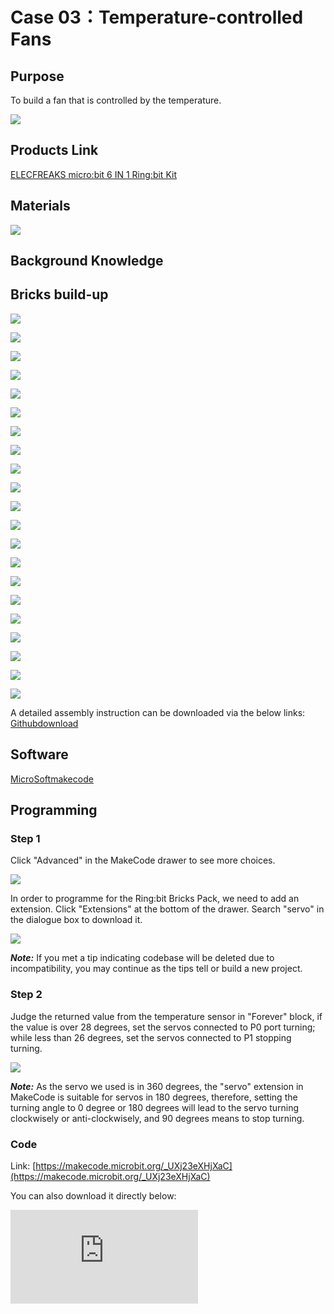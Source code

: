 # Case 03：Temperature-controlled Fans

## Purpose


To build a fan that is controlled by the temperature.



![](./images/Ringbit_Bricks_Pack_case_en_03_01.png)



## Products Link

[ELECFREAKS micro:bit 6 IN 1 Ring:bit Kit](https://shop.elecfreaks.com/products/elecfreaks-micro-bit-6-in-1-ring-bit-kit-without-micro-bit-board?_pos=5&_sid=66ba68dec&_ss=r)


## Materials



![](./images/Ringbit_Bricks_Pack_case_en_03_02.png)




## Background Knowledge



## Bricks build-up


![](./images/Ringbit_Bricks_Pack_step_03_01.png)

![](./images/Ringbit_Bricks_Pack_step_03_02.png)

![](./images/Ringbit_Bricks_Pack_step_03_03.png)

![](./images/Ringbit_Bricks_Pack_step_03_04.png)

![](./images/Ringbit_Bricks_Pack_step_03_05.png)

![](./images/Ringbit_Bricks_Pack_step_03_06.png)

![](./images/Ringbit_Bricks_Pack_step_03_07.png)

![](./images/Ringbit_Bricks_Pack_step_03_08.png)

![](./images/Ringbit_Bricks_Pack_step_03_09.png)

![](./images/Ringbit_Bricks_Pack_step_03_10.png)

![](./images/Ringbit_Bricks_Pack_step_03_11.png)

![](./images/Ringbit_Bricks_Pack_step_03_12.png)

![](./images/Ringbit_Bricks_Pack_step_03_13.png)

![](./images/Ringbit_Bricks_Pack_step_03_14.png)

![](./images/Ringbit_Bricks_Pack_step_03_15.png)

![](./images/Ringbit_Bricks_Pack_step_03_16.png)

![](./images/Ringbit_Bricks_Pack_step_03_17.png)

![](./images/Ringbit_Bricks_Pack_step_03_18.png)

![](./images/Ringbit_Bricks_Pack_step_03_19.png)

![](./images/Ringbit_Bricks_Pack_step_03_20.png)

![](./images/Ringbit_Bricks_Pack_step_03_21.png)



A detailed assembly instruction can be downloaded via the below links:
[Githubdownload ](https://github.com/elecfreaks/learn-cn/raw/master/microbitKit/ring_bit_bricks_pack/files/Ringbit_Bricks_Pack_step_03_v1.1.pdf)


## Software


[MicroSoftmakecode](https://makecode.microbit.org/#)

## Programming


### Step 1

 Click "Advanced" in the MakeCode drawer to see more choices.




![](./images/Ringbit_Bricks_Pack_case_en_03_03.png)





In order to programme for the Ring:bit Bricks Pack, we need to add an extension. Click  "Extensions" at the bottom of the drawer. Search "servo" in the dialogue box to download it.



![](./images/Ringbit_Bricks_Pack_case_en_03_04.png)



***Note:*** If you met a tip indicating codebase will be deleted due to incompatibility, you may continue as the tips tell or build a new project.

### Step 2

Judge the returned value from the temperature sensor in "Forever" block, if the value is over 28 degrees, set the servos connected to P0 port turning;  while less than 26 degrees, set the servos connected to P1 stopping turning.


![](./images/Ringbit_Bricks_Pack_case_en_03_05.png)



***Note:*** As the servo we used is in 360 degrees, the "servo" extension in MakeCode is suitable for servos in 180 degrees, therefore, setting the turning angle to 0 degree or 180 degrees will lead to the servo turning clockwisely or anti-clockwisely, and 90 degrees means to stop turning.

### Code

Link: [https://makecode.microbit.org/_UXj23eXHjXaC](https://makecode.microbit.org/_UXj23eXHjXaC)

You can also download it directly below:

<div
    style={{
        position: 'relative',
        paddingBottom: '60%',
        overflow: 'hidden',
    }}
>
    <iframe
        src="https://makecode.microbit.org/_UXj23eXHjXaC"
        frameborder="0"
        sandbox="allow-popups allow-forms allow-scripts allow-same-origin"
        style={{
            position: 'absolute',
            width: '100%',
            height: '100%',
        }}
    />
</div>

### Result

When the value is over 28 degrees, the fan turns;  while less than 26 degrees, the fan stops turning.

## Exploration



## FAQ



## Relevant File


The mechanical fan originates on the roof. In 1829, an American named James Byron was inspired by the structure of the clock and invented a mechanical fan that can be fixed to the ceiling and driven by a clockwork. The cool breeze brought by the fan makes people happy, but it is troublesome to climb up the ladder to wind up.

In 1872, a Frenchman named Joseph developed a mechanical fan that was started by a wind turbine and driven by a gear and chain device. This fan was much more refined than the mechanical fan invented by Byron and was more convenient to use.

In 1880, the American Shule first mounted the blade directly on the electric motor, and then connected to the power supply. The blade turned rapidly, and a wave of cool wind rushed out. This was the first electric fan in the world.
